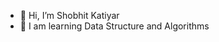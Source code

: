 - 👋 Hi, I’m Shobhit Katiyar
- 🌱 I am learning Data Structure and Algorithms

<!---
Sbt1999/Sbt1999 is a ✨ special ✨ repository because its `README.md` (this file) appears on your GitHub profile.
You can click the Preview link to take a look at your changes.
--->
